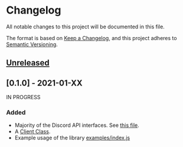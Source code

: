 # Changelog

All notable changes to this project will be documented in this file.

The format is based on [Keep a Changelog](https://keepachangelog.com/en/1.0.0/),
and this project adheres to [Semantic Versioning](https://semver.org/spec/v2.0.0.html).

## [Unreleased]

## [0.1.0] - 2021-01-XX
IN PROGRESS
### Added

-   Majority of the Discord API interfaces.
    See [this file](https://github.com/Fuwajs/Fuwa.js/blob/main/src/lib/_DiscordAPI.ts).
-   A [Client Class](https://github.com/Fuwajs/Fuwa.js/blob/main/src/lib/Client.ts).
-   Example usage of the library [examples/index.js](https://github.com/Fuwajs/Fuwa.js/blob/main/examples/index.js)

[unreleased]: https://github.com/FuwaJS/Fuwa.JS/compare/v0.1.0...HEAD
[0.0.1]: https://github.com/FuwaJS/Fuwa.JS/releases/tag/v0.1.0
